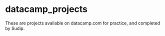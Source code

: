 # datacamp_projects
These are projects available on datacamp.com for practice, and completed by Sudip.
